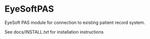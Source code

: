 EyeSoftPAS
==========
EyeSoft PAS module for connection to existing patient record system.

See docs/INSTALL.txt for installation instructions


